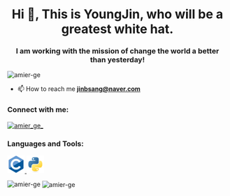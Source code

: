 <h1 align="center">Hi 👋, This is YoungJin, who will be a greatest white hat.</h1>
<h3 align="center">I am working with the mission of change the world a better than yesterday!</h3>

<p align="left"> <img src="https://komarev.com/ghpvc/?username=amier-ge&label=Profile%20views&color=0e75b6&style=flat" alt="amier-ge" /> </p>

- 📫 How to reach me **jinbsang@naver.com**

<h3 align="left">Connect with me:</h3>
<p align="left">
<a href="https://instagram.com/amier_ge_" target="blank"><img align="center" src="https://raw.githubusercontent.com/rahuldkjain/github-profile-readme-generator/master/src/images/icons/Social/instagram.svg" alt="amier_ge_" height="30" width="40" /></a>
</p>

<h3 align="left">Languages and Tools:</h3>
<p align="left"> <a href="https://www.cprogramming.com/" target="_blank" rel="noreferrer"> <img src="https://raw.githubusercontent.com/devicons/devicon/master/icons/c/c-original.svg" alt="c" width="40" height="40"/> </a> <a href="https://www.python.org" target="_blank" rel="noreferrer"> <img src="https://raw.githubusercontent.com/devicons/devicon/master/icons/python/python-original.svg" alt="python" width="40" height="40"/> </a> </p>

<p><img align="left" src="https://github-readme-stats.vercel.app/api/top-langs?username=amier-ge&show_icons=true&locale=en&layout=compact" alt="amier-ge" /></p>

<p>&nbsp;<img align="center" src="https://github-readme-stats.vercel.app/api?username=amier-ge&show_icons=true&locale=en" alt="amier-ge" /></p>
